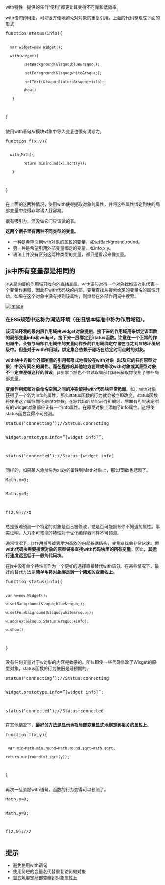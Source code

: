 with特性，提供的任何&ldquo;便利&rdquo;都更让其变得不可靠和低效率。

with语句的用法，可以很方便地避免对对象的重复引用。上面的代码整理成下面的形式

<div class="cnblogs_Highlighter">
<pre class="brush:javascript;gutter:true;">function status(info){

      var widget=new Widget();

      with(widget){

             setBackground(&lsquo;blue&rsquo;);

             setForeground(&lsquo;white&rsquo;);

             setText(&lsquo;Status:&rsquo;+info);

            show()

       }

}
</pre>
</div>

使用with语句从模块对象中导入变量也很有诱惑力。

<div class="cnblogs_Highlighter">
<pre class="brush:javascript;gutter:true;">function f(x,y){

      with(Math){

            return min(round(x),sqrt(y));

       }

}
</pre>
</div>

在上面的这两种情况，使用with使得提取对象的属性，并将这些属性绑定到块的局部变量中变得非常诱人且容易。

很有吸引力，但没做它们应该做的事。

**这两个例子里有两种不同类型的变量。**

*   一种是希望引用with对象的属性的变量，如setBackground,round。
*   另一种是希望引用外部变量绑定的变量，如info,x,y。
*   语法上并没有区分这两种类型的变量，都只是看起来像变量。

## js中所有变量都是相同的

js从最内层的作用域开始向外查找变量。with语句对待一个对象犹如该对象代表一个变量作用域，因此在with代码块的内部，变量查找从搜索给定的变量名的属性开始。如果在这个对象中没有找到该属性，则继续在外部作用域中搜索。

[![image](http://images2015.cnblogs.com/blog/156514/201605/156514-20160516164825138-1788700042.png "image")](http://images2015.cnblogs.com/blog/156514/201605/156514-20160516164824263-983721473.png)

### 在ES5规范中这称为词法环境（在旧版本标准中称为作用域链）。

**该词法环境的最内层作用域由widget对象提供。接下来的作用域用来绑定该函数的局部变量info和widget。接下来一层绑定到status函数。注意在一个正常的作用域中，会有与局部作用域中的变量同样多的作用域绑定存储在与之对应的环境层级中。但是对于with作用域，绑定集合依赖于碰巧在给定时间点时的对象。**

**with块中的每个外部变量的引用都隐式地假设在with对象（以及它的任何原型对象）中没有同名的属性。而在程序的其他地方创建或修改with对象或其原型对象不一定会遵循这样的假设**。js引擎当然也不会读取局部代码来获取你使用了哪些局部变量。

**变量作用域和对象命名空间之间的冲突使得with代码块异常脆弱**。如：with对象获得了一个名为info的属性，那么status函数的行为就会被立即改变。status函数将使用这个属性而不是info参数。在源代码的功能进行扩展时，后面有可能决定所有的widget对象都应该有一个info属性。在原型对象上添加了info属性。这将使status函数变得不可预测。

<div class="cnblogs_Highlighter">
<pre class="brush:javascript;gutter:true;">status(&lsquo;connecting&rsquo;);//Status:connecting

Widget.prototype.info=&rdquo;[widget info]&rdquo;;

status(&lsquo;connected&rsquo;);//Status:[widget info]
</pre>
</div>

同样的，如果某人添加名为x或y的属性到Math对象上，那么f函数也悲剧了。

<div class="cnblogs_Highlighter">
<pre class="brush:javascript;gutter:true;">Math.x=0;

Math.y=0;

f(2,9);//0
</pre>
</div>

总是很难预测一个特定的对象是否已被修改，或是否可能拥有你不知道的属性。事实证明，人力不可预测的特性对于优化编译器同样不可预测。

通常情况下，js作用域可被表示为高效的内部数据结构，变量查找会非常快速。但**with代码块需要搜索对象的原型链来查找with代码块里的所有变量**，因此，**其运行速度远远低于一般的代码块**。

在js中没有单个特性能作为一个更好的选择直接替代with语句。在某些情况下，最好的替代方法是**简单地将对象绑定到一个简短的变量名上**。

<div class="cnblogs_Highlighter">
<pre class="brush:javascript;gutter:true;">function status(info){

    var w=new Widget();

    w.setBackground(&lsquo;blue&rsquo;);

    w.setForebacground(&lsquo;white&rsquo;);

    w.addText(&lsquo;Status:&rsquo;+info);

    w.show();

}
</pre>
</div>

没有任何变量对于w对象的内容是敏感的。所以即使一些代码修改了Widget的原型对象，status函数的行为依旧是可预期的。

<div class="cnblogs_Highlighter">
<pre class="brush:javascript;gutter:true;">status(&lsquo;connecting&rsquo;);//Status:connecting

Widget.prototype.info=&rdquo;[widget info]&rdquo;;

status(&lsquo;connected&rsquo;);//Status:connected
</pre>
</div>

在其他情况下，**最好的方法是显示地将局部变量显式地绑定到相关的属性上**。

<div class="cnblogs_Highlighter">
<pre class="brush:javascript;gutter:true;">function f(x,y){

     var min=Math.min,round=Math.round,sqrt=Math.sqrt;

    return min(round(x),sqrt(y));

}
</pre>
</div>

再次一旦消除with语句，函数的行为变得可以预测了。

<div class="cnblogs_Highlighter">
<pre class="brush:javascript;gutter:true;">Math.x=0;

Math.y=0;

f(2,9);//2
</pre>
</div>

## 提示

*   避免使用with语句
*   使用简短的变量名代替重复访问的对象
*   显式地绑定局部变量到对象属性上